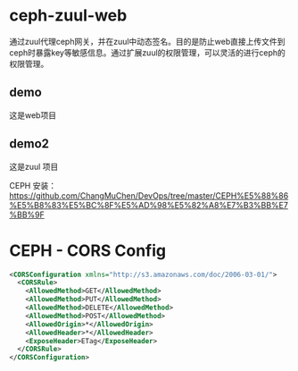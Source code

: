 # ceph-zuul-web
通过zuul代理ceph网关，并在zuul中动态签名。目的是防止web直接上传文件到ceph时暴露key等敏感信息。通过扩展zuul的权限管理，可以灵活的进行ceph的权限管理。

## demo
这是web项目
## demo2
这是zuul 项目

CEPH 安装：
https://github.com/ChangMuChen/DevOps/tree/master/CEPH%E5%88%86%E5%B8%83%E5%BC%8F%E5%AD%98%E5%82%A8%E7%B3%BB%E7%BB%9F

# CEPH - CORS Config
```xml
<CORSConfiguration xmlns="http://s3.amazonaws.com/doc/2006-03-01/">
  <CORSRule>
    <AllowedMethod>GET</AllowedMethod>
    <AllowedMethod>PUT</AllowedMethod>
    <AllowedMethod>DELETE</AllowedMethod>
    <AllowedMethod>POST</AllowedMethod>
    <AllowedOrigin>*</AllowedOrigin>
    <AllowedHeader>*</AllowedHeader>
    <ExposeHeader>ETag</ExposeHeader>
  </CORSRule>
</CORSConfiguration>
```
